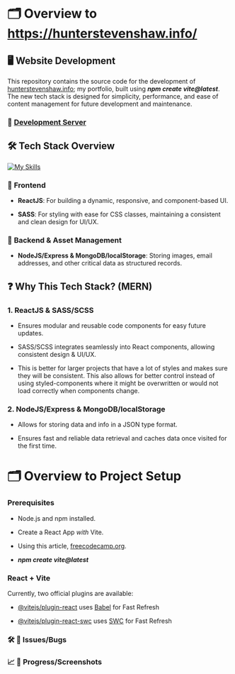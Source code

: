 # 🗂 Overview to https://hunterstevenshaw.info/

## 🖥️ **Website Development**

This repository contains the source code for the development of [hunterstevenshaw.info](https://hunterstevenshaw.info/); my portfolio, built using _**npm create vite@latest**_. The new tech stack is designed for simplicity, performance, and ease of content management for future development and maintenance.

### 🚧 [Development Server](https://portfolio-2025-hunterstevenshaw.netlify.app/)

## 🛠️ **Tech Stack Overview**

[![My Skills](https://skillicons.dev/icons?i=js,html,css)](https://skillicons.dev)

### 📘 **Frontend**

- **ReactJS**: For building a dynamic, responsive, and component-based UI.

- **SASS**: For styling with ease for CSS classes, maintaining a consistent and clean design for UI/UX.

### 📖 **Backend & Asset Management**

- **NodeJS/Express & MongoDB/localStorage**: Storing images, email addresses, and other critical data as structured records.

## ❓ **Why This Tech Stack? (MERN)**

### **1. ReactJS & SASS/SCSS**

- Ensures modular and reusable code components for easy future updates.

- SASS/SCSS integrates seamlessly into React components, allowing consistent design & UI/UX.

- This is better for larger projects that have a lot of styles and makes sure they will be consistent. This also allows for better control instead of using styled-components where it might be overwritten or would not load correctly when components change.

### **2. NodeJS/Express & MongoDB/localStorage**

- Allows for storing data and info in a JSON type format.

- Ensures fast and reliable data retrieval and caches data once visited for the first time.

# 🗂 Overview to Project Setup

### **Prerequisites**

- Node.js and npm installed.

- Create a React App _with_ Vite.

- Using this article, [freecodecamp.org](https://www.freecodecamp.org/news/how-to-create-a-react-app-in-2024/#:~:text=Create%20React%20App%20has%20been,new%20React%20project%20in%202024.).

- _**npm create vite@latest**_

### React + Vite

Currently, two official plugins are available:

- [@vitejs/plugin-react](https://github.com/vitejs/vite-plugin-react/blob/main/packages/plugin-react/README.md) uses [Babel](https://babeljs.io/) for Fast Refresh

- [@vitejs/plugin-react-swc](https://github.com/vitejs/vite-plugin-react-swc) uses [SWC](https://swc.rs/) for Fast Refresh

### 🛠️ 🐛 **Issues/Bugs**

### 📈 📸 **Progress/Screenshots**

